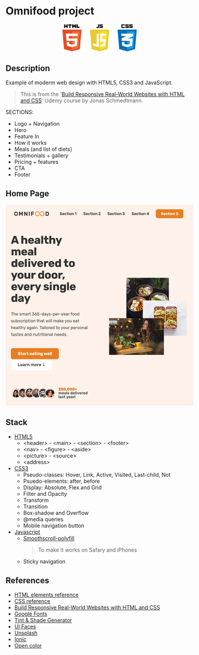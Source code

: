 # Omnifood project

<p align="center">
  <a href="https://developer.mozilla.org/en-US/docs/Glossary/HTML5" target="blank"><img src="./doc/web_design_logos.png" width="200" alt="Web Design Logos"/></a>
</p>

## Description

Example of moderm web design with HTML5, CSS3 and JavaScript.

> This is from the '[Build Responsive Real-World Websites with HTML and CSS](https://www.udemy.com/course/design-and-develop-a-killer-website-with-html5-and-css3/)' Udemy course by Jonas Schmedtmann. 

SECTIONS:

* Logo + Navigation
* Hero
* Feature In
* How it works
* Meals (and list of diets)
* Testimonials + gallery
* Pricing + features
* CTA
* Footer

## Home Page

![Hero Section](./doc/hero_section.png)

## Stack

* [HTML5](https://developer.mozilla.org/en-US/docs/Glossary/HTML5)
  * \<header> - \<main> - \<section> - \<footer>
  * \<nav> - \<figure> - \<aside>
  * \<picture> - \<source>
  * \<address>
* [CSS3](https://developer.mozilla.org/en-US/docs/Web/CSS)
  * Pseudo-classes: Hover, Link, Active, Visited, Last-child, Not
  * Psuedo-elements: after, before
  * Display: Absolute, Flex and Grid
  * Filter and Opacity
  * Transform
  * Transition
  * Box-shadow and Overflow
  * @media queries
  * Mobile navigation button
* [Javascript](https://developer.mozilla.org/en-US/docs/Web/JavaScript)
  * [Smoothscroll-polyfill](https://unpkg.com/browse/smoothscroll-polyfill@0.4.4/)
    > To make it works on Safary and iPhones
  * Sticky navigation

## References

* [HTML elements reference](https://developer.mozilla.org/en-US/docs/Web/HTML/Element)
* [CSS reference](https://developer.mozilla.org/en-US/docs/Web/CSS/Reference)
* [Build Responsive Real-World Websites with HTML and CSS](https://www.udemy.com/course/design-and-develop-a-killer-website-with-html5-and-css3/)
* [Google Fonts](https://fonts.google.com)
* [Tint & Shade Generator](https://maketintsandshades.com/)
* [UI Faces](https://www.uifaces.co)
* [Unsplash](https://unsplash.com/)
* [Ionic](https://ionic.io/ionicons)
* [Open color](https://yeun.github.io/open-color/)